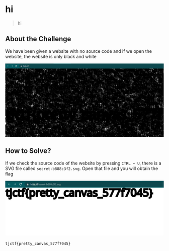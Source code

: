 # hi
> hi

## About the Challenge
We have been given a website with no source code and if we open the website, the website is only black and white

![preview](images/preview.png)

## How to Solve?
If we check the source code of the website by pressing `CTRL + U`, there is a SVG file called `secret-b888c3f2.svg`. Open that file and you will obtain the flag


![flag](images/flag.png)

```
tjctf{pretty_canvas_577f7045}
```